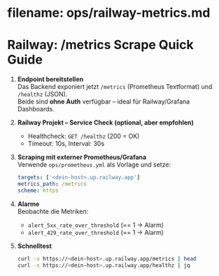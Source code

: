 # filename: ops/railway-metrics.md
# Railway: /metrics Scrape Quick Guide

1. **Endpoint bereitstellen**  
   Das Backend exponiert jetzt `/metrics` (Prometheus Textformat) und `/healthz` (JSON).  
   Beide sind **ohne Auth** verfügbar – ideal für Railway/Grafana Dashboards.

2. **Railway Projekt – Service Check (optional, aber empfohlen)**  
   - Healthcheck: `GET /healthz` (200 = OK)  
   - Timeout: 10s, Interval: 30s

3. **Scraping mit externer Prometheus/Grafana**  
   Verwende `ops/prometheus.yml` als Vorlage und setze:
   ```yaml
   targets: ['<dein-host>.up.railway.app']
   metrics_path: /metrics
   scheme: https
   ```

4. **Alarme**  
   Beobachte die Metriken:
   - `alert_5xx_rate_over_threshold` (== 1 → Alarm)
   - `alert_429_rate_over_threshold` (== 1 → Alarm)

5. **Schnelltest**
   ```bash
   curl -s https://<dein-host>.up.railway.app/metrics | head
   curl -s https://<dein-host>.up.railway.app/healthz | jq
   ```
